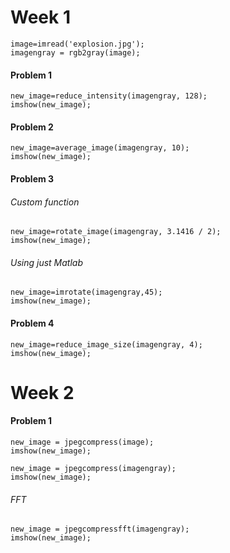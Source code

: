 Week 1
======

```
image=imread('explosion.jpg');
imagengray = rgb2gray(image);
```

#### Problem 1

```
new_image=reduce_intensity(imagengray, 128);
imshow(new_image);
```

#### Problem 2
``` 
new_image=average_image(imagengray, 10);
imshow(new_image);
```

#### Problem 3

###### Custom function
```
new_image=rotate_image(imagengray, 3.1416 / 2);
imshow(new_image);
```

###### Using just Matlab
```
new_image=imrotate(imagengray,45);
imshow(new_image);
```

#### Problem 4
```
new_image=reduce_image_size(imagengray, 4);
imshow(new_image);
```

Week 2
========

#### Problem 1
```
new_image = jpegcompress(image);
imshow(new_image);

new_image = jpegcompress(imagengray);
imshow(new_image);
```

###### FFT
```
new_image = jpegcompressfft(imagengray);
imshow(new_image);
```


